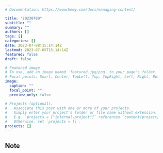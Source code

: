 ```yaml
---
# Documentation: https://wowchemy.com/docs/managing-content/

title: "20230709"
subtitle: ""
summary: ""
authors: []
tags: []
categories: []
date: 2023-07-08T15:14:14Z
lastmod: 2023-07-08T15:14:14Z
featured: false
draft: false

# Featured image
# To use, add an image named `featured.jpg/png` to your page's folder.
# Focal points: Smart, Center, TopLeft, Top, TopRight, Left, Right, BottomLeft, Bottom, BottomRight.
image:
  caption: ""
  focal_point: ""
  preview_only: false

# Projects (optional).
#   Associate this post with one or more of your projects.
#   Simply enter your project's folder or file name without extension.
#   E.g. `projects = ["internal-project"]` references `content/project/deep-learning/index.md`.
#   Otherwise, set `projects = []`.
projects: []
---
```


## Note

